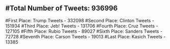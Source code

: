 #Total Number of Tweets: 936996 
---
#First Place: Trump Tweets - 332098
#Second Place: Clinton Tweets - 151934
#Third Place: Jeb! Tweets - 131706
#Fourth Place: Cruz Tweets - 127105
#Fifth Place: Rubio Tweets - 89027
#Sixth Place: Sanders Tweets - 72728
#Seventh Place: Carson Tweets - 19013
#Last Place: Kasich Tweets - 13385
